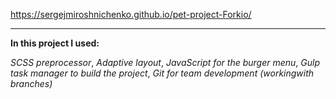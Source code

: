 https://sergejmiroshnichenko.github.io/pet-project-Forkio/
******************



**In this project I used:**

_SCSS preprocessor_,
_Adaptive layout_,
_JavaScript for the burger menu_,
_Gulp task manager to build the project_,
_Git for team development (workingwith branches)_
